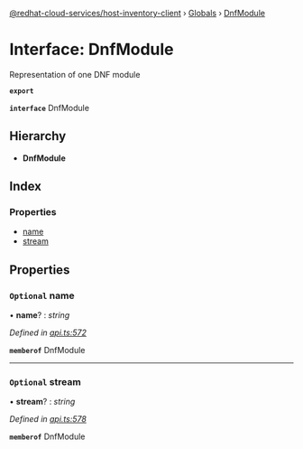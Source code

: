 [@redhat-cloud-services/host-inventory-client](../README.md) › [Globals](../globals.md) › [DnfModule](dnfmodule.md)

# Interface: DnfModule

Representation of one DNF module

**`export`** 

**`interface`** DnfModule

## Hierarchy

* **DnfModule**

## Index

### Properties

* [name](dnfmodule.md#optional-name)
* [stream](dnfmodule.md#optional-stream)

## Properties

### `Optional` name

• **name**? : *string*

*Defined in [api.ts:572](https://github.com/RedHatInsights/javascript-clients/blob/master/packages/host-inventory/api.ts#L572)*

**`memberof`** DnfModule

___

### `Optional` stream

• **stream**? : *string*

*Defined in [api.ts:578](https://github.com/RedHatInsights/javascript-clients/blob/master/packages/host-inventory/api.ts#L578)*

**`memberof`** DnfModule
